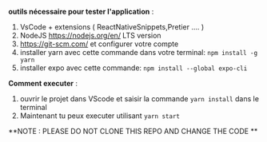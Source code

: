 
**outils nécessaire pour tester l'application** :
1. VsCode + extensions ( ReactNativeSnippets,Pretier .... )
2. NodeJS https://nodejs.org/en/ LTS version
3. https://git-scm.com/ et configurer votre compte
4. installer yarn avec cette commande dans votre terminal: `npm install -g yarn`
5. installer expo avec cette commande: `npm install --global expo-cli`

**Comment executer** :
1. ouvrir le projet dans VScode et saisir la commande `yarn install` dans le terminal
2. Maintenant tu peux executer utilisant `yarn start`

**NOTE : PLEASE DO NOT CLONE THIS REPO AND CHANGE THE CODE **
